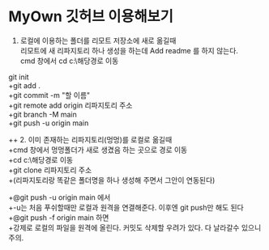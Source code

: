 # MyOwn 깃허브 이용해보기  
1. 로컬에 이용하는 폴더를 리모트 저장소에 새로 옮길때  
리모트에 새 리파지토리 하나 생성을 하는데 Add readme 를 하지 않는다.  
cmd 창에서 cd c:\해당경로 이동  

git init  
+git add .  
+git commit -m "할 이름"  
+git remote add origin 리파지토리 주소  
+git branch -M main  
+git push -u origin main  

++ 2. 이미 존재하는 리파지토리(멍멍)를 로컬로 옮길때  
+cmd 창에서 멍멍폴더가 새로 생겼음 하는 곳으로 경로 이동  
+cd c:\해당경로 이동  
+git clone 리파지토리 주소  
+(리파지토리랑 똑같은 폴더명을 하나 생성해 주면서 그안이 연동된다)  

+@git push -u origin main 에서  
+-u는 처음 푸쉬할때만 로컬과 원격을 연결해준다. 이후엔 git push만 해도 된다  
+@git push -f origin main 하면  
+강제로 로컬의 파일을 원격에 올린다. 커밋도 삭제할 우려가 있다. 다 날라갈수 있으니 주의.  

